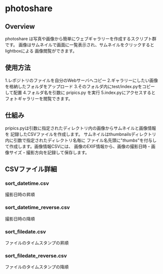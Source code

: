 # photoshare

## Overview

photoshare は写真や画像から簡単にウェブギャラリーを作成するスクリプト群です。
画像はサムネイルで画面に一覧表示され、サムネイルをクリックするとlightboxによる
画像閲覧ができます。

## 使用方法

1.レポジトリのファイルを自分のWebサーバへコピー
2.ギャラリーにしたい画像を格納したフォルダをアップロード
3.そのフォルダ内にtest/index.pyをコピーして配置
4.フォルダ名を引数に pripics.py を実行
5.index.pyにアクセスするとフォトギャラリーを閲覧できます。

## 仕組み

pripics.pyは引数に指定されたディレクトリ内の画像からサムネイルと画像情報を
記録したCSVファイルを作成します。
サムネイルはthumbnailsディレクトリ内に引数で指定されたディレクトリ名毎に
ファイル名先頭に"_thumbs_"を付与して作成します。画像情報CSVには、
画像のEXIF情報から、画像の撮影日時・画像サイズ・撮影方向を記録して保存します。

## CSVファイル詳細

### sort_datetime.csv

撮影日時の昇順

### sort_datetime_reverse.csv

撮影日時の降順

### sort_filedate.csv

ファイルのタイムスタンプの昇順

### sort_filedate_reverse.csv

ファイルのタイムスタンプの降順
